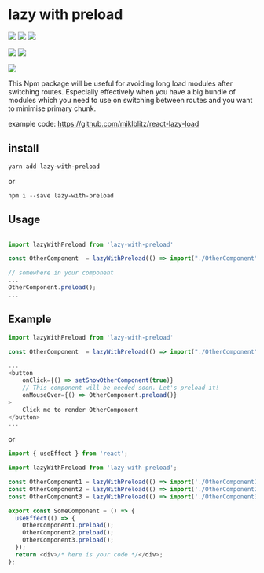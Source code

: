 # lazy with preload

![](https://travis-ci.org/bad4iz/lazyWithPreload.svg?branch=main)
![](https://img.shields.io/npm/v/lazyWithPreload.svg)
![](https://img.shields.io/npm/dt/lazyWithPreload.svg)

![](https://img.shields.io/github/commit-activity/m/bad4iz/lazyWithPreload.svg)
![](https://img.shields.io/github/last-commit/bad4iz/lazyWithPreload.svg)

![](https://img.shields.io/github/license/bad4iz/lazyWithPreload.svg)

This Npm package will be useful for avoiding long load modules after switching routes. Especially effectively when you have a big bundle of modules which you need to use on switching between routes and you want to minimise primary chunk.

example code: https://github.com/miklblitz/react-lazy-load

## install

```
yarn add lazy-with-preload
```

or

```
npm i --save lazy-with-preload
```

## Usage

```javascript

import lazyWithPreload from 'lazy-with-preload'

const OtherComponent  = lazyWithPreload(() => import("./OtherComponent"));

// somewhere in your component
...
OtherComponent.preload();
...
```

## Example

```javascript
import lazyWithPreload from 'lazy-with-preload'

const OtherComponent  = lazyWithPreload(() => import("./OtherComponent"));

...
<button
    onClick={() => setShowOtherComponent(true)}
    // This component will be needed soon. Let's preload it!
    onMouseOver={() => OtherComponent.preload()}
>
    Click me to render OtherComponent
</button>
...

```

or

```javascript
import { useEffect } from 'react';

import lazyWithPreload from 'lazy-with-preload';

const OtherComponent1 = lazyWithPreload(() => import('./OtherComponent1'));
const OtherComponent2 = lazyWithPreload(() => import('./OtherComponent2'));
const OtherComponent3 = lazyWithPreload(() => import('./OtherComponent3'));

export const SomeComponent = () => {
  useEffect(() => {
    OtherComponent1.preload();
    OtherComponent2.preload();
    OtherComponent3.preload();
  });
  return <div>/* here is your code */</div>;
};
```
